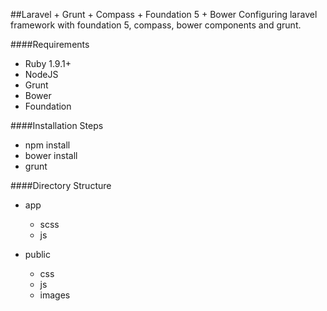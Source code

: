 ##Laravel + Grunt + Compass + Foundation 5 + Bower
Configuring laravel framework with foundation 5, compass, bower components and grunt.

####Requirements
- Ruby 1.9.1+
- NodeJS
- Grunt
- Bower
- Foundation

####Installation Steps
- npm install
- bower install
- grunt

####Directory Structure
- app 
  - scss
  - js

- public
  - css
  - js 
  - images
